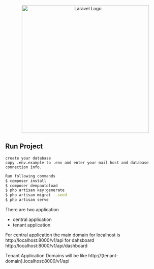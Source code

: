 
<p align="center"><a href="https://laravel.com" target="_blank"><img src="https://raw.githubusercontent.com/laravel/art/master/logo-lockup/5%20SVG/2%20CMYK/1%20Full%20Color/laravel-logolockup-cmyk-red.svg" width="400" alt="Laravel Logo"></a></p>  

## Run Project
	create your database 
	copy .env.example to .env and enter your mail host and database connection info.

```bash  
Run following commands 
$ composer install
$ composer dempautoload
$ php artisan key:generate
$ php artisan migrat --seed
$ php artisan serve
```

There are two application
-   central application
-   tenant application

For central application the main domain for localhost is
http://localhost:8000/v1/api
for dahsboard
http://localhost:8000/v1/api/dashboard


Tenant Application Domains will be like
http://{tenant-domain}.localhost:8000/v1/api
